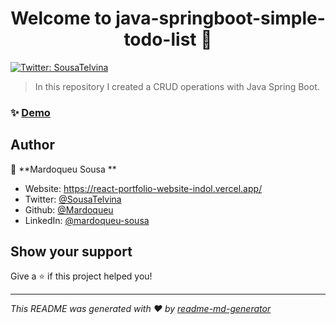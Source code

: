 <h1 align="center">Welcome to java-springboot-simple-todo-list 👋</h1>
<p>
  <a href="https://twitter.com/SousaTelvina" target="_blank">
    <img alt="Twitter: SousaTelvina" src="https://img.shields.io/twitter/follow/SousaTelvina.svg?style=social" />
  </a>
</p>

> In this repository I created a CRUD operations with Java Spring Boot.

### ✨ [Demo](https://java-springboot-simple-todo-li.herokuapp.com/todo)

## Author

👤 **Mardoqueu Sousa **

* Website: https://react-portfolio-website-indol.vercel.app/
* Twitter: [@SousaTelvina](https://twitter.com/SousaTelvina)
* Github: [@Mardoqueu](https://github.com/Mardoqueu)
* LinkedIn: [@mardoqueu-sousa](https://linkedin.com/in/mardoqueu-sousa)

## Show your support

Give a ⭐️ if this project helped you!

***
_This README was generated with ❤️ by [readme-md-generator](https://github.com/kefranabg/readme-md-generator)_